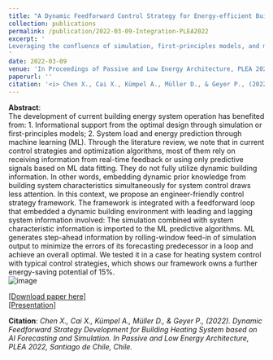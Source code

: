 ```yaml
---
title: "A Dynamic Feedforward Control Strategy for Energy-efficient Building System Operation"
collection: publications
permalink: /publication/2022-03-09-Integration-PLEA2022
excerpt: '
Leveraging the confluence of simulation, first-principles models, and machine learning, we introduce a pioneering approach that marries the strengths of feedforward and feedback loops. Think of it as a reinforcement learning paradigm: we construct a dynamic environment, allowing the model to adapt and perform optimally. This synergy crafts a dynamic and highly efficient building system control strategy, all conceptualized within a ‘gray-box’ framework. By embedding dynamic prior knowledge of building system characteristics, we not only enhance the model’s behavior but also tap into previously unexplored energy-saving potentials, paving the way for the future of optimized built environments.
'
date: 2022-03-09
venue: 'In Proceedings of Passive and Low Energy Architecture, PLEA 2022'
paperurl: ''
citation: '<i> Chen X., Cai X., Kümpel A., Müller D., & Geyer P., (2022). Dynamic Feedforward Strategy Development for Building Heating System based on AI Forecasting and Simulation. In Passive and Low Energy Architecture, PLEA 2022, Santiago de Chile, Chile.</i>'
---
```


**Abstract**: <br>The development of current building energy system operation has benefited from: 1. Informational support from the optimal design through simulation or first-principles models; 2. System load and energy prediction through machine learning (ML). Through the literature review, we note that in current control strategies and optimization algorithms, most of them rely on receiving information from real-time feedback or using only predictive signals based on ML data fitting. They do not fully utilize dynamic building information. In other words, embedding dynamic prior knowledge from building system characteristics simultaneously for system control draws less attention. In this context, we propose an engineer-friendly control strategy framework. The framework is integrated with a feedforward loop that embedded a dynamic building environment with leading and lagging system information involved: The simulation combined with system characteristic information is imported to the ML predictive algorithms. ML generates step-ahead information by rolling-window feed-in of simulation output to minimize the errors of its forecasting predecessor in a loop and achieve an overall optimal. We tested it in a case for heating system control with typical control strategies, which shows our framework owns a further energy-saving potential of 15%.<br>
![image](https://user-images.githubusercontent.com/106488602/217024302-4f11510c-ed2a-4a1f-a2fb-06ec7e0625af.png)<br>

[[Download paper here]](https://www.researchgate.net/publication/364799973_A_Dynamic_Feedforward_Control_Strategy_for_Energy-efficient_Building_System_Operation)<br>
[[Presentation]](https://github.com/chenxiachan/chenxiachan.github.io/blob/master/files/PLEA-Xia_1166_PG.pdf)<br>

**Citation**:<i> Chen X., Cai X., Kümpel A., Müller D., & Geyer P., (2022). Dynamic Feedforward Strategy Development for Building Heating System based on AI Forecasting and Simulation. In Passive and Low Energy Architecture, PLEA 2022, Santiago de Chile, Chile. </i>
